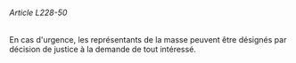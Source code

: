 ###### Article L228-50

En cas d'urgence, les représentants de la masse peuvent être désignés par décision de justice à la demande de tout intéressé.

